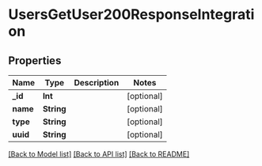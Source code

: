 # UsersGetUser200ResponseIntegration

## Properties
Name | Type | Description | Notes
------------ | ------------- | ------------- | -------------
**_id** | **Int** |  | [optional] 
**name** | **String** |  | [optional] 
**type** | **String** |  | [optional] 
**uuid** | **String** |  | [optional] 

[[Back to Model list]](../README.md#documentation-for-models) [[Back to API list]](../README.md#documentation-for-api-endpoints) [[Back to README]](../README.md)


